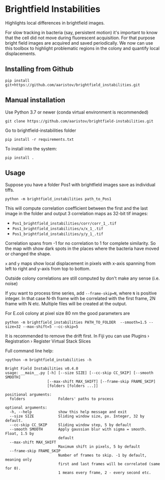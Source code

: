 # Brightfield Instabilities
Highlights local differences in brightfield images.

For slow tracking in bacteria (say, persistent motion) it's important to know that the cell did not move during fluorescent acquisition. For that purpose bright field images are acquired and saved periodically. We now can use this toolbox to highlight problematic regions in the colony and quantify local displacements.

## Installing from Github

`pip install git+https://github.com/aaristov/brightfield_instabilities.git`


## Manual installation

Use Python 3.7 or newer (conda virtual environment is recommended)

`git clone https://github.com/aaristov/brightfield-instabilities.git`

Go to brightfield-instabilities folder

`pip install -r requirements.txt`

To install into the system:

`pip install .`


## Usage

Suppose you have a folder Pos1 with brightfield images save as individual tiffs.

`python -m brightfield_instabilities path_to_Pos1`

This will compute correlation coefficient between the first and the last image in the folder and output 3 correlation maps as 32-bit tif images:
*  `Pos1_brightfield_instabilities/corr/corr_1_.tif`
*  `Pos1_brightfield_instabilities/x/x_1_.tif`
*  `Pos1_brightfield_instabilities/y/y_1_.tif` 

Correlation spans from -1 for no correlation to 1 for complete similarity. So the map with show dark spots in the places where the bacteria have moved or changed the shape. 

`x` and `y` maps show local displacement in pixels with x-axis spanning from left to right and y-axis from top to bottom. 

Outside colony correlations are still computed by don't make any sense (i.e. noise)

If you want to process time series, add `--frame-skip=N`, where `N` is positive integer. In that case N-th frame with be correlated with the first frame, 2N frame with N etc. Multiple files will be created at the output.

For E.coli colony at pixel size 80 nm the good parameters are

`python -m brightfield_instabilities PATH_TO_FOLDER  --smooth=1.5 --size=32 --max-shift=5 --cc-skip=5`

It is recommended to remove the drift first. In Fiji you can use  Plugins › Registration › Register Virtual Stack Slices

Full command line help:

```
>python -m brightfield_instabilities -h

Bright Field Instabilities v0.4.0
usage: __main__.py [-h] [--size SIZE] [--cc-skip CC_SKIP] [--smooth SMOOTH]
                   [--max-shift MAX_SHIFT] [--frame-skip FRAME_SKIP]
                   [folders [folders ...]]

positional arguments:
  folders               Folders' paths to process

optional arguments:
  -h, --help            show this help message and exit
  --size SIZE           Sliding window size, px. Integer, 32 by default.
  --cc-skip CC_SKIP     Sliding window step, 5 by default
  --smooth SMOOTH       Apply gaussian blur with sigma = smooth. Float, 1.5 by
                        default
  --max-shift MAX_SHIFT
                        Maximum shift in pixels, 5 by default
  --frame-skip FRAME_SKIP
                        Number of frames to skip. -1 by default, meaning only
                        first and last frames will be correlated (same for 0).
                        1 means every frame, 2 - every second etc.
```

